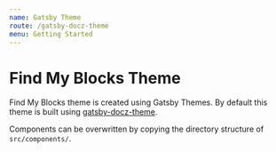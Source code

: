 ```yaml
---
name: Gatsby Theme
route: /gatsby-docz-theme
menu: Getting Started
---
```


# Find My Blocks Theme

Find My Blocks theme is created using Gatsby Themes. By default this theme is built using [gatsby-docz-theme](https://github.com/doczjs/docz/blob/master/core/gatsby-theme-docz/).

Components can be overwritten by copying the directory structure of `src/components/`.